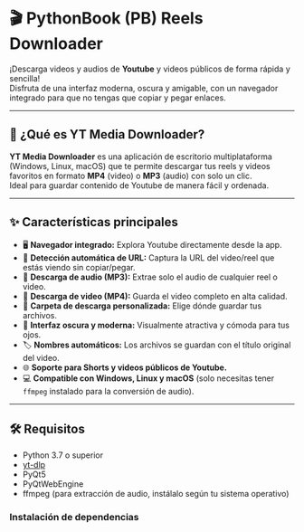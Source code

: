 # 🎬 PythonBook (PB) Reels Downloader

¡Descarga videos y audios de **Youtube** y videos públicos de forma rápida y sencilla!  
Disfruta de una interfaz moderna, oscura y amigable, con un navegador integrado para que no tengas que copiar y pegar enlaces.

---

## 🚀 ¿Qué es YT Media Downloader?

**YT Media Downloader** es una aplicación de escritorio multiplataforma (Windows, Linux, macOS) que te permite descargar tus reels y videos favoritos en formato **MP4** (video) o **MP3** (audio) con solo un clic.  
Ideal para guardar contenido de Youtube de manera fácil y ordenada.

---

## ✨ Características principales

- 🖥️ **Navegador integrado:** Explora Youtube directamente desde la app.
- 🔗 **Detección automática de URL:** Captura la URL del video/reel que estás viendo sin copiar/pegar.
- 🎵 **Descarga de audio (MP3):** Extrae solo el audio de cualquier reel o video.
- 🎥 **Descarga de video (MP4):** Guarda el video completo en alta calidad.
- 📁 **Carpeta de descarga personalizada:** Elige dónde guardar tus archivos.
- 🌙 **Interfaz oscura y moderna:** Visualmente atractiva y cómoda para tus ojos.
- 🏷️ **Nombres automáticos:** Los archivos se guardan con el título original del video.
- 🌐 **Soporte para Shorts y videos públicos de Youtube.**
- 💻 **Compatible con Windows, Linux y macOS** (solo necesitas tener `ffmpeg` instalado para la conversión de audio).

---

## 🛠️ Requisitos

- Python 3.7 o superior
- [yt-dlp](https://github.com/yt-dlp/yt-dlp)
- PyQt5
- PyQtWebEngine
- ffmpeg (para extracción de audio, instálalo según tu sistema operativo)

### Instalación de dependencias
